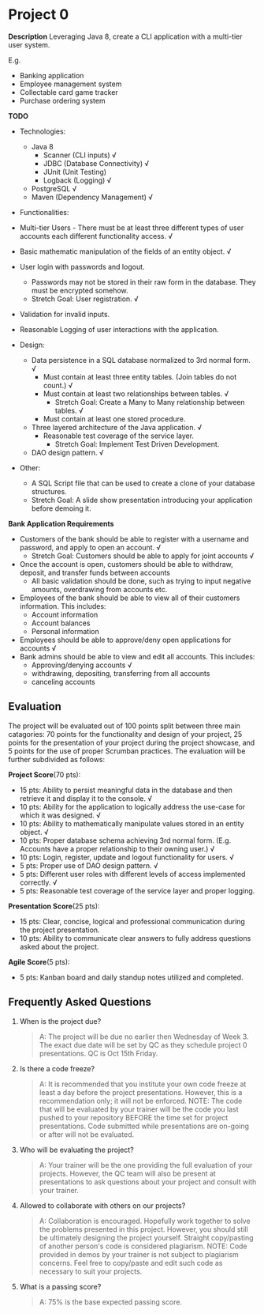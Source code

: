 # Project 0

**Description**
Leveraging Java 8, create a CLI application with a multi-tier user system. 

E.g. 
* Banking application
* Employee management system
* Collectable card game tracker
* Purchase ordering system

**TODO**
* Technologies:
  *	Java 8
    * Scanner (CLI inputs) √
    * JDBC (Database Connectivity) √
    * JUnit (Unit Testing) 
    * Logback (Logging) √
  * PostgreSQL √
  * Maven (Dependency Management) √
*	Functionalities: 
  * Multi-tier Users - There must be at least three different types of user accounts each different functionality access.  √
  * Basic mathematic manipulation of the fields of an entity object. √
  * User login with passwords and logout.
    * Passwords may not be stored in their raw form in the database. They must be encrypted somehow. 
    * Stretch Goal: User registration.  √
  * Validation for invalid inputs. 
  * Reasonable Logging of user interactions with the application. 

* Design:
  * Data persistence in a SQL database normalized to 3rd normal form.  √
    * Must contain at least three entity tables. (Join tables do not count.)  √
    * Must contain at least two relationships between tables.  √
      * Stretch Goal: Create a Many to Many relationship between tables.  √
    * Must contain at least one stored procedure. 
  * Three layered architecture of the Java application. √
    * Reasonable test coverage of the service layer. 
      * Stretch Goal: Implement Test Driven Development.
  * DAO design pattern. √
* Other:
  * A SQL Script file that can be used to create a clone of your database structures. 
  * Stretch Goal: A slide show presentation introducing your application before demoing it. 

**Bank Application Requirements**
*	Customers of the bank should be able to register with a username and password, and apply to open an account.  √
    * Stretch Goal: Customers should be able to apply for joint accounts √
*	Once the account is open, customers should be able to withdraw, deposit, and transfer funds between accounts
    * All basic validation should be done, such as trying to input negative amounts, overdrawing from accounts etc.
*	Employees of the bank should be able to view all of their customers information. This includes:
    * Account information
    * Account balances
    * Personal information
*	Employees should be able to approve/deny open applications for accounts √
*	Bank admins should be able to view and edit all accounts. This includes:
    * Approving/denying accounts √
    * withdrawing, depositing, transferring from all accounts
    * canceling accounts


## Evaluation
The project will be evaluated out of 100 points split between three main catagories: 70 points for the functionality and design of your project, 25 points for the presentation of your project during the project showcase, and 5 points for the use of proper Scrumban practices. The evaluation will be further subdivided as follows: 

**Project Score**(70 pts):
* 15 pts: Ability to persist meaningful data in the database and then retrieve it and display it to the console. √
* 10 pts: Ability for the application to logically address the use-case for which it was designed.   √
* 10 pts: Ability to mathematically manipulate values stored in an entity object. √
* 10 pts: Proper database schema achieving 3rd normal form. (E.g. Accounts have a proper relationship to their owning user.) √
* 10 pts: Login, register, update and logout functionality for users.   √
* 5 pts: Proper use of DAO design pattern.   √
* 5 pts: Different user roles with different levels of access implemented correctly.  √
* 5 pts: Reasonable test coverage of the service layer and proper logging. 

**Presentation Score**(25 pts):
* 15 pts: Clear, concise, logical and professional communication during the project presentation.
* 10 pts: Ability to communicate clear answers to fully address questions asked about the project. 

**Agile Score**(5 pts):
* 5 pts: Kanban board and daily standup notes utilized and completed.


## Frequently Asked Questions

1. When is the project due? 

    >A: The project will be due no earlier then Wednesday of Week 3. The exact due date will be set by QC as they schedule project 0 presentations. 
    >QC is Oct 15th Friday. 

3. Is there a code freeze? 
    >A: It is recommended that you institute your own code freeze at least a day before the project presentations. However, this is a recommendation only; it will not be enforced. NOTE: The code that will be evaluated by your trainer will be the code you last pushed to your repository BEFORE the time set for project presentations. Code submitted while presentations are on-going or after will not be evaluated. 

5. Who will be evaluating the project? 
    >A: Your trainer will be the one providing the full evaluation of your projects. However, the QC team will also be present at presentations to ask questions about your project and consult with your trainer. 

6. Allowed to collaborate with others on our projects? 
    >A: Collaboration is encouraged. Hopefully work together to solve the problems presented in this project. However, you should still be ultimately designing the project yourself. Straight copy/pasting of another person's code is considered plagiarism. NOTE: Code provided in demos by your trainer is not subject to plagiarism concerns. Feel free to copy/paste and edit such code as necessary to suit your projects. 

7. What is a passing score? 
    >A: 75% is the base expected passing score.
